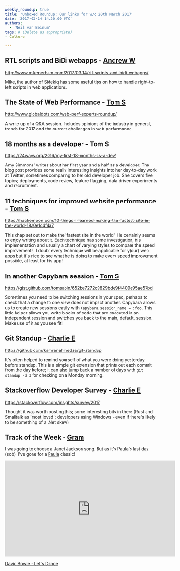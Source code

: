```yaml
---
weekly_roundup: true
title: 'Unboxed Roundup: Our links for w/c 20th March 2017'
date: '2017-03-24 14:30:00 UTC'
authors:
  - 'Neil van Beinum'
tags: # (Delete as appropriate)
- Culture

---
```


## RTL scripts and BiDi webapps - [Andrew W](/people#andrew-white)

http://www.mikeperham.com/2017/03/14/rtl-scripts-and-bidi-webapps/

Mike, the author of Sidekiq has some useful tips on how to handle right-to-left scripts in web applications.

## The State of Web Performance - [Tom S](/people#tom-sabin)

http://www.globaldots.com/web-perf-experts-roundup/

A write up of a Q&A session. Includes opinions of the industry in general, trends for 2017 and the current challenges in web performance.

## 18 months as a developer - [Tom S](/people#tom-sabin)

https://24ways.org/2016/my-first-18-months-as-a-dev/

Amy Simmons' writes about her first year and a half as a developer. The blog post provides some really interesting insights into her day-to-day work at Twitter, sometimes comparing to her old developer job. She covers five topics; deployments, code review, feature flagging, data driven experiments and recruitment.

## 11 techniques for improved website performance - [Tom S](/people#tom-sabin)

https://hackernoon.com/10-things-i-learned-making-the-fastest-site-in-the-world-18a0e1cdf4a7

This chap set out to make the 'fastest site in the world'. He certainly seems to enjoy writing about it. Each technique has some investigation, his implementation and usually a chart of varying styles to compare the speed improvements. I doubt every technique will be applicable for y(our) web apps but it's nice to see what he is doing to make every speed improvement possible, at least for his app!

## In another Capybara session - [Tom S](/people#tom-sabin)

https://gist.github.com/tomsabin/652be7272c9829bde9f4409e95ae57bd

Sometimes you need to be switching sessions in your spec, perhaps to check that a change to one view does not impact another. Capybara allows us to create new sessions easily with `Capybara.session_name = :foo`. This little helper allows you write blocks of code that are executed in an independent session and switches you back to the main, default, session. Make use of it as you see fit!

## Git Standup - [Charlie E](/people/charlie-egan)

https://github.com/kamranahmedse/git-standup

It's often helped to remind yourself of what you were doing yesterday before standup. This is a simple git extension that prints out each commit from the day before; it can also jump back a number of days with `git standup -d 3` for checking on a Monday morning.

## Stackoverflow Developer Survey - [Charlie E](/people#charlie-egan)

https://stackoverflow.com/insights/survey/2017

Thought it was worth posting this; some interesting bits in there (Rust and Smalltalk as 'most loved'; developers using Windows - even if there's likely to be something of a .Net skew)

## Track of the Week - [Gram](/people#graeme-mccubbin)

I was going to choose a Janet Jackson song. But as it's Paula's last day (sob), I've gone for a [Paula](/people#paula-stepinska) classic!
<iframe width="560" height="315" src="https://www.youtube.com/embed/N4d7Wp9kKjA" frameborder="0" allowfullscreen></iframe>

[David Bowie - Let's Dance](https://www.youtube.com/watch?v=N4d7Wp9kKjA)
